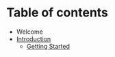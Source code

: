 # Table of contents

* Welcome
* [Introduction](introduction/README.md)
  * [Getting Started](introduction/getting-started.md)

